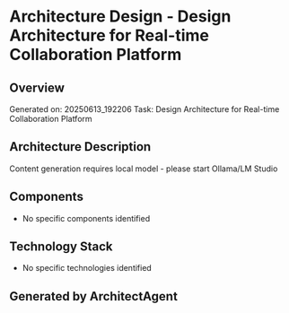 # Architecture Design - Design Architecture for Real-time Collaboration Platform

## Overview
Generated on: 20250613_192206
Task: Design Architecture for Real-time Collaboration Platform

## Architecture Description
Content generation requires local model - please start Ollama/LM Studio

## Components
- No specific components identified

## Technology Stack
- No specific technologies identified

## Generated by ArchitectAgent

